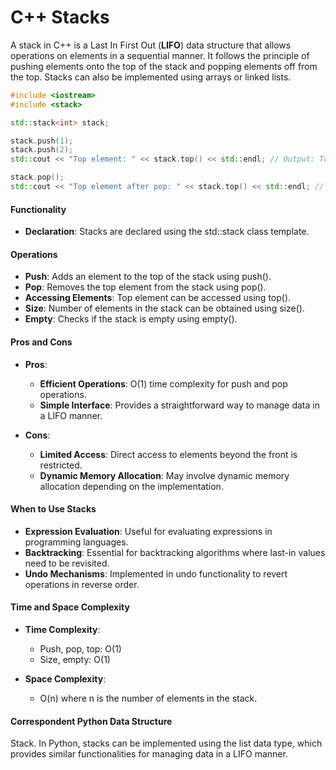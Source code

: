 # C++ Stacks

A stack in C++ is a Last In First Out (**LIFO**) data structure that allows operations on elements in a sequential manner. 
It follows the principle of pushing elements onto the top of the stack and popping elements off from the top.
Stacks can also be implemented using arrays or linked lists.


```cpp
#include <iostream>
#include <stack>

std::stack<int> stack;

stack.push(1);
stack.push(2);
std::cout << "Top element: " << stack.top() << std::endl; // Output: Top element: 2

stack.pop();
std::cout << "Top element after pop: " << stack.top() << std::endl; // Output: Top element after pop: 1

```

#### Functionality
- **Declaration**: Stacks are declared using the std::stack class template.

#### Operations

- **Push**: Adds an element to the top of the stack using push().
- **Pop**: Removes the top element from the stack using pop().
- **Accessing Elements**: Top element can be accessed using top().
- **Size**: Number of elements in the stack can be obtained using size().
- **Empty**: Checks if the stack is empty using empty().

#### Pros and Cons 
- **Pros**:

    - **Efficient Operations**: O(1) time complexity for push and pop operations.
    - **Simple Interface**: Provides a straightforward way to manage data in a LIFO manner.
    

- **Cons**:

    - **Limited Access**: Direct access to elements beyond the front is restricted.
    - **Dynamic Memory Allocation**: May involve dynamic memory allocation depending on the implementation.

#### When to Use Stacks

- **Expression Evaluation**: Useful for evaluating expressions in programming languages.
- **Backtracking**: Essential for backtracking algorithms where last-in values need to be revisited.
- **Undo Mechanisms**: Implemented in undo functionality to revert operations in reverse order.

#### Time and Space Complexity
- **Time Complexity**:

    - Push, pop, top: O(1)
    - Size, empty: O(1)

- **Space Complexity**:
    - O(n) where n is the number of elements in the stack.

#### Correspondent Python Data Structure
Stack. In Python, stacks can be implemented using the list data type, which provides similar functionalities for managing data in a LIFO manner.





